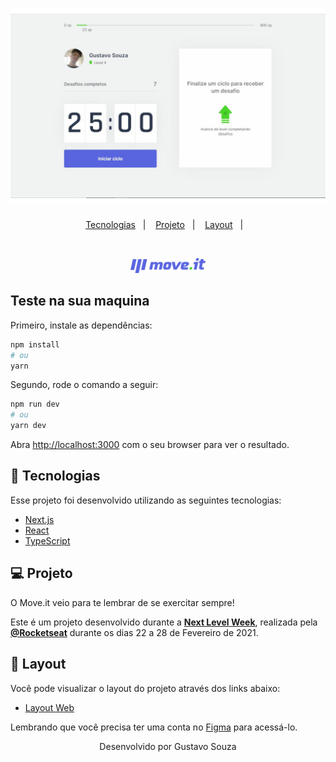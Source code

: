 <h1 align="center">
    <img alt="Move.it" title="Move.it" src=".github/moveit.svg" />
</h1>

<p align="center">
  <a href="#rocket-tecnologias">Tecnologias</a>&nbsp;&nbsp;&nbsp;|&nbsp;&nbsp;&nbsp;
  <a href="#-projeto">Projeto</a>&nbsp;&nbsp;&nbsp;|&nbsp;&nbsp;&nbsp;
  <a href="#-layout">Layout</a>&nbsp;&nbsp;&nbsp;|&nbsp;&nbsp;&nbsp;
</p>

<br>

<p align="center">
  <img alt="Moveit" src=".github/logo-full.svg" width="120px">
</p>

## Teste na sua maquina

Primeiro, instale as dependências:

```bash
npm install
# ou
yarn

```

Segundo, rode o comando a seguir:

```bash
npm run dev
# ou
yarn dev
```

Abra [http://localhost:3000](http://localhost:3000) com o seu browser para ver o resultado.

## 🚀 Tecnologias

Esse projeto foi desenvolvido utilizando as seguintes tecnologias:

- [Next.js](https://nextjs.org/)
- [React](https://reactjs.org)
- [TypeScript](https://www.typescriptlang.org/)

## 💻 Projeto

O Move.it veio para te lembrar de se exercitar sempre! 

Este é um projeto desenvolvido durante a **[Next Level Week](https://nextlevelweek.com/)**, realizada pela **[@Rocketseat](https://github.com/Rocketseat)** durante os dias 22 a 28 de Fevereiro de 2021.

## 🔖 Layout

Você pode visualizar o layout do projeto através dos links abaixo:

- [Layout Web](https://www.figma.com/file/ge20pu3ofMOKoliUyKx1Nl/Move.it-1.0) 

Lembrando que você precisa ter uma conta no [Figma](http://figma.com/) para acessá-lo.

<p align="center">Desenvolvido por Gustavo Souza</p>